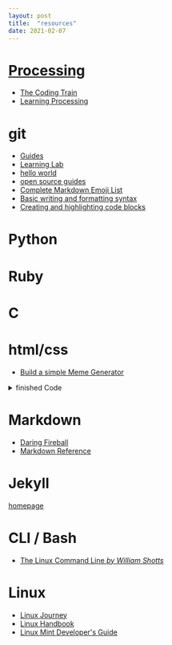 ```yaml
---
layout: post
title:  "resources"
date: 2021-02-07
---
```


# [Processing](https://processing.org/)

  * [The Coding Train](https://www.youtube.com/user/shiffman)
  * [Learning Processing](http://learningprocessing.com/)
  
# git
  * [Guides](https://guides.github.com/)
  * [Learning Lab](https://lab.github.com/)
  * [hello world](https://guides.github.com/activities/hello-world/)
  * [open source guides](https://github.com/github/opensource.guide)
  * [Complete Markdown Emoji List](https://gist.github.com/rxaviers/7360908)
  * [Basic writing and formatting syntax](https://docs.github.com/en/github/writing-on-github/basic-writing-and-formatting-syntax)
  * [Creating and highlighting code blocks](https://docs.github.com/en/github/writing-on-github/creating-and-highlighting-code-blocks)

# Python

# Ruby

# C

# html/css
  * [Build a simple Meme Generator](https://projects.raspberrypi.org/en/projects/cat-meme-generator)

<details>
 <summary>  finished Code</summary>

 <html><head>
<meta http-equiv="content-type" content="text/html; charset=windows-1252">
<title>Meme Generator</title>
<style type="text/css">
	#message {
		background-color: transparent;
		font-size: 40px;
		font-family: "Impact";
		color: white;
		text-shadow: black 0px 0px 10px;
		width: 600px;
		position: absolute;
		left: 15px;
		top: 480px;
	}

	#image {
		width: 600px;
		border: 3px solid #000000;
	}

</style>

</head>
<body>

<form>
Select a picture <input type="file" id="picture" onchange="update_image()">
<p>
Meme text: <input type="text" id="meme_text" oninput="update_text()" maxlength="70">
</p><p>
</p></form>

<p>

</p><div id="message">&nbsp;</div>
<div id="image"><img src="" width="600" height="500"></div>


<script type="text/javascript">

// Update image onto the screen
function update_image(){
	var img = document.querySelector('img'); // Returns the first img element
	var file = document.querySelector('input[type=file]').files[0]; // Returns the first file element found
	img.src =  window.URL.createObjectURL(file);

}

// Write the text onto the meme
function update_text(){
	document.getElementById("message").innerHTML = document.getElementById("meme_text").value;
}

</script>



</body></html>
</details>

# Markdown
  * [Daring Fireball](https://daringfireball.net/projects/markdown/)
  * [Markdown Reference](https://commonmark.org/help/)

# Jekyll
  [homepage](https://jekyllrb.com/)
  
# CLI / Bash
  * [The Linux Command Line *by William Shotts*](http://linuxcommand.org/tlcl.php)
  
# Linux
  * [Linux Journey](https://linuxjourney.com/)
  * [Linux Handbook](https://linuxhandbook.com/)
  * [Linux Mint Developer's Guide](https://linuxmint-developer-guide.readthedocs.io/en/latest/index.html)
